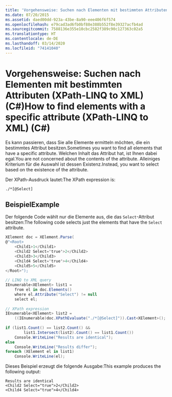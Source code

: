 ```yaml
---
title: 'Vorgehensweise: Suchen nach Elementen mit bestimmten Attributen (XPath-LINQ to XML) (C#)'
ms.date: 07/20/2015
ms.assetid: daed00dd-923a-43be-8a90-eee406f6f574
ms.openlocfilehash: e79cad3ad6fb0bf88e388b552f8e39327acfb4ad
ms.sourcegitcommit: 7588136e355e10cbc2582f389c90c127363c02a5
ms.translationtype: HT
ms.contentlocale: de-DE
ms.lasthandoff: 03/14/2020
ms.locfileid: "74141040"
---
```

# <a name="how-to-find-elements-with-a-specific-attribute-xpath-linq-to-xml-c"></a><span data-ttu-id="c1cf0-102">Vorgehensweise: Suchen nach Elementen mit bestimmten Attributen (XPath-LINQ to XML) (C#)</span><span class="sxs-lookup"><span data-stu-id="c1cf0-102">How to find elements with a specific attribute (XPath-LINQ to XML) (C#)</span></span>
<span data-ttu-id="c1cf0-103">Es kann passieren, dass Sie alle Elemente ermitteln möchten, die ein bestimmtes Attribut besitzen.</span><span class="sxs-lookup"><span data-stu-id="c1cf0-103">Sometimes you want to find all elements that have a specific attribute.</span></span> <span data-ttu-id="c1cf0-104">Welchen Inhalt das Attribut hat, ist Ihnen dabei egal.</span><span class="sxs-lookup"><span data-stu-id="c1cf0-104">You are not concerned about the contents of the attribute.</span></span> <span data-ttu-id="c1cf0-105">Alleiniges Kriterium für die Auswahl ist dessen Existenz.</span><span class="sxs-lookup"><span data-stu-id="c1cf0-105">Instead, you want to select based on the existence of the attribute.</span></span>  
  
 <span data-ttu-id="c1cf0-106">Der XPath-Ausdruck lautet:</span><span class="sxs-lookup"><span data-stu-id="c1cf0-106">The XPath expression is:</span></span>  
  
 `./*[@Select]`  
  
## <a name="example"></a><span data-ttu-id="c1cf0-107">Beispiel</span><span class="sxs-lookup"><span data-stu-id="c1cf0-107">Example</span></span>  
 <span data-ttu-id="c1cf0-108">Der folgende Code wählt nur die Elemente aus, die das `Select`-Attribut besitzen:</span><span class="sxs-lookup"><span data-stu-id="c1cf0-108">The following code selects just the elements that have the `Select` attribute.</span></span>  
  
```csharp  
XElement doc = XElement.Parse(  
@"<Root>  
    <Child1>1</Child1>  
    <Child2 Select='true'>2</Child2>  
    <Child3>3</Child3>  
    <Child4 Select='true'>4</Child4>  
    <Child5>5</Child5>  
</Root>");  
  
// LINQ to XML query  
IEnumerable<XElement> list1 =  
    from el in doc.Elements()  
    where el.Attribute("Select") != null  
    select el;  
  
// XPath expression  
IEnumerable<XElement> list2 =  
    ((IEnumerable)doc.XPathEvaluate("./*[@Select]")).Cast<XElement>();  
  
if (list1.Count() == list2.Count() &&  
        list1.Intersect(list2).Count() == list1.Count())  
    Console.WriteLine("Results are identical");  
else  
    Console.WriteLine("Results differ");  
foreach (XElement el in list1)  
    Console.WriteLine(el);  
```  
  
 <span data-ttu-id="c1cf0-109">Dieses Beispiel erzeugt die folgende Ausgabe:</span><span class="sxs-lookup"><span data-stu-id="c1cf0-109">This example produces the following output:</span></span>  
  
```output  
Results are identical  
<Child2 Select="true">2</Child2>  
<Child4 Select="true">4</Child4>  
```  
  